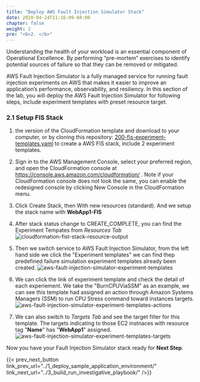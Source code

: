 ```yaml
---
title: "Deploy AWS Fault Injection Simulator Stack"
date: 2020-04-24T11:16:09-04:00
chapter: false
weight: 2
pre: "<b>2. </b>"
---
```


Understanding the health of your workload is an essential component of Operational Excellence. By performing “pre-mortem” exercises to identify potential sources of failure so that they can be removed or mitigated. 

AWS Fault Injection Simulator is a fully managed service for running fault injection experiments on AWS that makes it easier to improve an application’s performance, observability, and resiliency. In this section of the lab, you will deploy the AWS Fault Injection Simulator for following steps, include experiment templates with preset resource target. 

### 2.1 Setup FIS Stack

1. the version of the CloudFormation template and download to your computer, or by cloning this repository: [200-fis-experiment-templates.yaml](/Operations/200_Anticipate_failure_with_fault_injection_simulator/Code/200-fis-experiment-templates.yaml) to create a AWS FIS stack, include 2 experiment templates.

2. Sign in to the AWS Management Console, select your preferred region, and open the CloudFormation console at https://console.aws.amazon.com/cloudformation/ . Note if your CloudFormation console does not look the same, you can enable the redesigned console by clicking New Console in the CloudFormation menu.

3. Click Create Stack, then With new resources (standard). And we setup the stack name with **WebApp1-FIS**

4. After stack status change to CREATE_COMPLETE, you can find the Experiment Tempates from *Resources Tab*
![cloudformation-fist-stack-resource-output](/Operations/200_Anticipate_failure_with_fault_injection_simulator/Images/session2-cloudformation-fis-stack-resource-output.png)

5. Then we switch service to AWS Fault Injection Simulator, 
from the left hand side we click the "Experiment templates" we can find thep predefined failure simulation experiment templates already been created. 
![aws-fault-injection-simulator-experiment-templates](/Operations/200_Anticipate_failure_with_fault_injection_simulator/Images/session2-aws-fis-experiment-templates.png)

6. We can click the link of experiment template and check the detail of each experiement. We take the "BurnCPUViaSSM" as an example, we can see this template had assigned an action through Amazon Systems Managers (SSM) to run CPU Stress command toward instances targets.
![aws-fault-injection-simulator-experiment-templates-actions](/Operations/200_Anticipate_failure_with_fault_injection_simulator/Images/session2-aws-fis-experiment-templates-actions.png)

7. We can also switch to *Targets Tab* and see the target filter for this template. The targets indicating to those EC2 instnaces with resource tag "**Name**" has "**WebApp1**" assigned. 
![aws-fault-injection-simulator-experiment-templates-targets](/Operations/200_Anticipate_failure_with_fault_injection_simulator/Images/session2-aws-fis-experiment-templates-targets.png)

Now you have your Fault Injection Simulator stack ready for **Next Step**.


{{< prev_next_button link_prev_url="../1_deploy_sample_application_environment/" link_next_url="../3_build_run_investigative_playbook/" />}}

